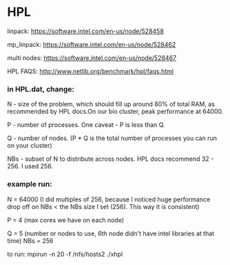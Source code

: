 # HPL

linpack: https://software.intel.com/en-us/node/528458

mp_linpack: https://software.intel.com/en-us/node/528462

multi nodes: https://software.intel.com/en-us/node/528467

HPL FAQS: http://www.netlib.org/benchmark/hpl/faqs.html

### in HPL.dat, change:

N - size of the problem, which should fill up around 80% of total RAM, as recommended by HPL docs.On our bio cluster, peak performance at 64000.

P - number of processes. One caveat - P is less than Q.

Q - number of nodes. (P * Q is the total number of processes you can run on your cluster)

NBs - subset of N to distribute across nodes. HPL docs recommend 32 - 256. I used 256.

### example run:

N = 64000 (I did multiples of 256, because I noticed huge performance drop off on NBs < the NBs size I set (256). This way it is consistent)

P = 4 (max cores we have on each node)

Q = 5 (number or nodes to use, 6th node didn't have intel libraries at that time)
NBs = 256

to run:
mpirun -n 20 -f /nfs/hosts2 ./xhpl
